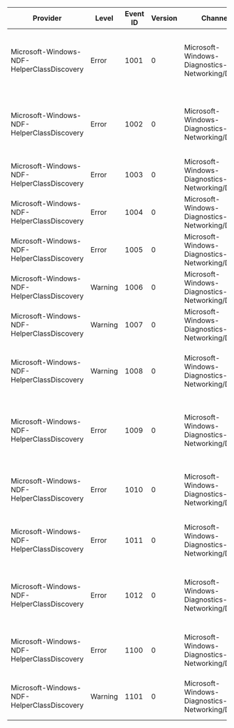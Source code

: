 Provider                                    |  Level    |  Event ID  |  Version  |  Channel                                         |  Task               |  Opcode  |  Keyword  |  Message
--------------------------------------------|-----------|------------|-----------|--------------------------------------------------|---------------------|----------|-----------|---------------------------------------------------------------------------------------------------------------
Microsoft-Windows-NDF-HelperClassDiscovery  |  Error    |  1001      |  0        |  Microsoft-Windows-Diagnostics-Networking/Debug  |  Load Helper Class  |          |           |  The component name '{ComponentName}' for the first party helper class '{HelperClassName}' is a duplicate
Microsoft-Windows-NDF-HelperClassDiscovery  |  Error    |  1002      |  0        |  Microsoft-Windows-Diagnostics-Networking/Debug  |  Load Helper Class  |          |           |  The component name '{ComponentName}' for the extension helper class '{HelperClassName}' is a duplicate
Microsoft-Windows-NDF-HelperClassDiscovery  |  Error    |  1003      |  0        |  Microsoft-Windows-Diagnostics-Networking/Debug  |  Load Helper Class  |          |           |  '{HelperClassName}' is a duplicate third party helper class
Microsoft-Windows-NDF-HelperClassDiscovery  |  Error    |  1004      |  0        |  Microsoft-Windows-Diagnostics-Networking/Debug  |  Load Helper Class  |          |           |  '{HelperClassName}' is a duplicate first party extension helper class
Microsoft-Windows-NDF-HelperClassDiscovery  |  Error    |  1005      |  0        |  Microsoft-Windows-Diagnostics-Networking/Debug  |  Load Helper Class  |          |           |  '{HelperClassName}' is a duplicate first party helper class
Microsoft-Windows-NDF-HelperClassDiscovery  |  Warning  |  1006      |  0        |  Microsoft-Windows-Diagnostics-Networking/Debug  |  Load Helper Class  |          |           |  The duplicate '{HelperClassName}' extension helper class was replaced
Microsoft-Windows-NDF-HelperClassDiscovery  |  Warning  |  1007      |  0        |  Microsoft-Windows-Diagnostics-Networking/Debug  |  Load Helper Class  |          |           |  The duplicate '{HelperClassName}' helper class was replaced
Microsoft-Windows-NDF-HelperClassDiscovery  |  Warning  |  1008      |  0        |  Microsoft-Windows-Diagnostics-Networking/Debug  |  Load Helper Class  |          |           |  Helper class '{HelperClassName}' with the duplicate component name '{ComponentName}' was replaced
Microsoft-Windows-NDF-HelperClassDiscovery  |  Error    |  1009      |  0        |  Microsoft-Windows-Diagnostics-Networking/Debug  |  Load Helper Class  |          |           |  Encountered error '{ErrorCode}' loading helper class with component name '{Name}' (location={Location})
Microsoft-Windows-NDF-HelperClassDiscovery  |  Error    |  1010      |  0        |  Microsoft-Windows-Diagnostics-Networking/Debug  |  Load Helper Class  |          |           |  Encountered error '{ErrorCode}' loading extension helper class '{Name}' (location={Location})
Microsoft-Windows-NDF-HelperClassDiscovery  |  Error    |  1011      |  0        |  Microsoft-Windows-Diagnostics-Networking/Debug  |  Load Helper Class  |          |           |  Encountered error '{ErrorCode}' loading helper class '{Name}' (location={Location})
Microsoft-Windows-NDF-HelperClassDiscovery  |  Error    |  1012      |  0        |  Microsoft-Windows-Diagnostics-Networking/Debug  |  Load Helper Class  |          |           |  Encountered error '{ErrorCode}' loading third party non-extension helper class '{Name}' (location={Location})
Microsoft-Windows-NDF-HelperClassDiscovery  |  Error    |  1100      |  0        |  Microsoft-Windows-Diagnostics-Networking/Debug  |  Registry           |          |           |  Failed to load '{Name}' value '{KeyOrValue}' (error={ErrorCode} location={Location})
Microsoft-Windows-NDF-HelperClassDiscovery  |  Warning  |  1101      |  0        |  Microsoft-Windows-Diagnostics-Networking/Debug  |  Registry           |          |           |  Warning: Could not load '{Name}' value '{KeyOrValue}' (error={ErrorCode} location={Location})